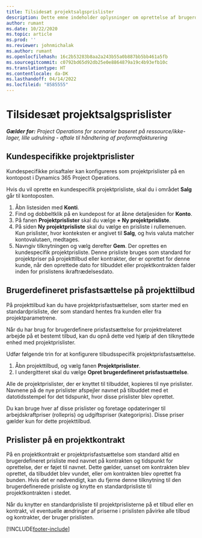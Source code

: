 ```yaml
---
title: Tilsidesæt projektsalgsprislister
description: Dette emne indeholder oplysninger om oprettelse af brugerdefinerede salgsprislister.
author: rumant
ms.date: 10/22/2020
ms.topic: article
ms.prod: ''
ms.reviewer: johnmichalak
ms.author: rumant
ms.openlocfilehash: 16c2b53283b8aa2a243b55a0b887bb5bb461a5fb
ms.sourcegitcommit: c0792bd65d92db25e0e8864879a19c4b93efb10c
ms.translationtype: HT
ms.contentlocale: da-DK
ms.lasthandoff: 04/14/2022
ms.locfileid: "8585555"
---
```

# <a name="override-project-sales-price-lists"></a>Tilsidesæt projektsalgsprislister

_**Gælder for:** Project Operations for scenarier baseret på ressource/ikke-lager, lille udrulning - aftale til håndtering af proformafakturering_

## <a name="customer-specific-project-price-lists"></a>Kundespecifikke projektprislister

Kundespecifikke prisaftaler kan konfigureres som projektprislister på en kontopost i Dynamics 365 Project Operations.

Hvis du vil oprette en kundespecifik projektprisliste, skal du i området **Salg** går til kontoposten.

1. Åbn listesiden med **Konti**.
2. Find og dobbeltklik på en kundepost for at åbne detaljesiden for **Konto**.
3. På fanen **Projektprislister** skal du vælge **+ Ny projektprisliste**.
4. På siden **Ny projektprisliste** skal du vælge en prisliste i rullemenuen. Kun prislister, hvor konteksten er angivet til **Salg**, og hvis valuta matcher kontovalutaen, medtages.
5. Navngiv tilknytningen og vælg derefter **Gem**. Der oprettes en kundespecifik projektprisliste. Denne prisliste bruges som standard for projektpriser på projekttilbud eller kontrakter, der er oprettet for denne kunde, når den oprettede dato for tilbuddet eller projektkontrakten falder inden for prislistens ikraftrædelsesdato.

## <a name="custom-pricing-on-project-quotes"></a>Brugerdefineret prisfastsættelse på projekttilbud

På projekttilbud kan du have projektprisfastsættelser, som starter med en standardprisliste, der som standard hentes fra kunden eller fra projektparametrene.

Når du har brug for brugerdefinere prisfastsættelse for projektrelateret arbejde på et bestemt tilbud, kan du opnå dette ved hjælp af den tilknyttede enhed med projektprislister.

Udfør følgende trin for at konfigurere tilbudsspecifik projektprisfastsættelse.

1. Åbn projekttilbud, og vælg fanen **Projektprislister**.
2. I undergitteret skal du vælge **Opret brugerdefineret prisfastsættelse**.

Alle de projektprislister, der er knyttet til tilbuddet, kopieres til nye prislister. Navnene på de nye prislister afspejler navnet på tilbuddet med et datotidsstempel for det tidspunkt, hvor disse prislister blev oprettet.

Du kan bruge hver af disse prislister og foretage opdateringer til arbejdskraftpriser (rollepris) og udgiftspriser (kategoripris). Disse priser gælder kun for dette projekttilbud.

## <a name="price-lists-on-a-project-contract"></a>Prislister på en projektkontrakt

På en projektkontrakt er projektprisfastsættelse som standard altid en brugerdefineret prisliste med navnet på kontrakten og tidspunkt for oprettelse, der er føjet til navnet. Dette gælder, uanset om kontrakten blev oprettet, da tilbuddet blev vundet, eller om kontrakten blev oprettet fra bunden. Hvis det er nødvendigt, kan du fjerne denne tilknytning til den brugerdefinerede prisliste og knytte en standardprisliste til projektkontrakten i stedet.

Når du knytter en standardprisliste til projektprislisterne på et tilbud eller en kontrakt, vil eventuelle ændringer af priserne i prislisten påvirke alle tilbud og kontrakter, der bruger prislisten.


[!INCLUDE[footer-include](../includes/footer-banner.md)]